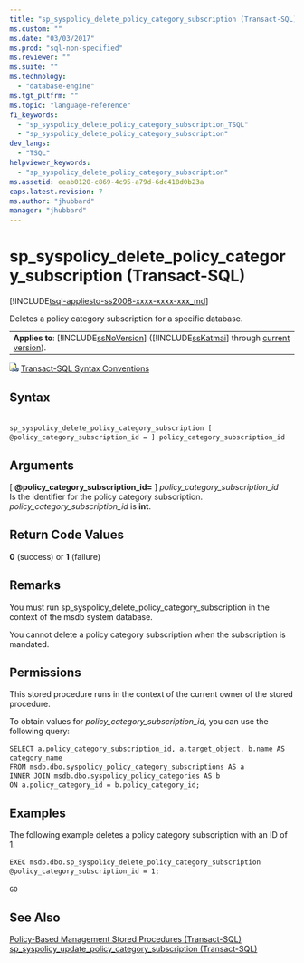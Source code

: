 ```yaml
---
title: "sp_syspolicy_delete_policy_category_subscription (Transact-SQL) | Microsoft Docs"
ms.custom: ""
ms.date: "03/03/2017"
ms.prod: "sql-non-specified"
ms.reviewer: ""
ms.suite: ""
ms.technology: 
  - "database-engine"
ms.tgt_pltfrm: ""
ms.topic: "language-reference"
f1_keywords: 
  - "sp_syspolicy_delete_policy_category_subscription_TSQL"
  - "sp_syspolicy_delete_policy_category_subscription"
dev_langs: 
  - "TSQL"
helpviewer_keywords: 
  - "sp_syspolicy_delete_policy_category_subscription"
ms.assetid: eeab0120-c869-4c95-a79d-6dc418d0b23a
caps.latest.revision: 7
ms.author: "jhubbard"
manager: "jhubbard"
---
```

# sp_syspolicy_delete_policy_category_subscription (Transact-SQL)
[!INCLUDE[tsql-appliesto-ss2008-xxxx-xxxx-xxx_md](../../database-engine/configure/windows/includes/tsql-appliesto-ss2008-xxxx-xxxx-xxx-md.md)]

  Deletes a policy category subscription for a specific database.  
  
||  
|-|  
|**Applies to**: [!INCLUDE[ssNoVersion](../../advanced-analytics/r-services/includes/ssnoversion-md.md)] ([!INCLUDE[ssKatmai](../../analysis-services/data-mining/includes/sskatmai-md.md)] through [current version](http://go.microsoft.com/fwlink/p/?LinkId=299658)).|  
  
 ![Topic link icon](../../database-engine/configure/windows/media/topic-link.gif "Topic link icon") [Transact-SQL Syntax Conventions](../Topic/Transact-SQL%20Syntax%20Conventions%20\(Transact-SQL\).md)  
  
## Syntax  
  
```  
  
sp_syspolicy_delete_policy_category_subscription [ @policy_category_subscription_id = ] policy_category_subscription_id  
```  
  
## Arguments  
 [ **@policy_category_subscription_id=** ] *policy_category_subscription_id*  
 Is the identifier for the policy category subscription. *policy_category_subscription_id* is **int**.  
  
## Return Code Values  
 **0** (success) or **1** (failure)  
  
## Remarks  
 You must run sp_syspolicy_delete_policy_category_subscription in the context of the msdb system database.  
  
 You cannot delete a policy category subscription when the subscription is mandated.  
  
## Permissions  
 This stored procedure runs in the context of the current owner of the stored procedure.  
  
 To obtain values for *policy_category_subscription_id*, you can use the following query:  
  
```  
SELECT a.policy_category_subscription_id, a.target_object, b.name AS category_name  
FROM msdb.dbo.syspolicy_policy_category_subscriptions AS a  
INNER JOIN msdb.dbo.syspolicy_policy_categories AS b  
ON a.policy_category_id = b.policy_category_id;  
```  
  
## Examples  
 The following example deletes a policy category subscription with an ID of 1.  
  
```  
EXEC msdb.dbo.sp_syspolicy_delete_policy_category_subscription @policy_category_subscription_id = 1;  
  
GO  
```  
  
## See Also  
 [Policy-Based Management Stored Procedures &#40;Transact-SQL&#41;](../../relational-databases/system-stored-procedures/policy-based-management-stored-procedures-transact-sql.md)   
 [sp_syspolicy_update_policy_category_subscription &#40;Transact-SQL&#41;](../../relational-databases/system-stored-procedures/sp-syspolicy-update-policy-category-subscription-transact-sql.md)  
  
  